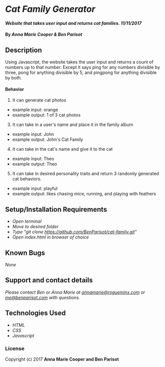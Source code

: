 # _Cat Family Generator_

#### _Website that takes user input and returns cat families. 11/11/2017_

#### By _**Anna Marie Cooper & Ben Parisot**_

## Description

Using Javascript, the website takes the user input and returns a count of numbers up to that number. Except it says ping for any numbers divisible by three, pong for anything divisible by 5, and pingpong for anything divisible by both.

#### Behavior
1. It can generate cat photos
  * example input: orange
  * example output: 1 of 3 cat photos
3. It can take in a user's name and place it in the family album
  * example input: John
  * example output: John's Cat Family
4. It can take in the cat's name and give it to the cat
  * example input: Theo
  * example output: Theo
5. It can take in desired personality traits and return 3 randomly generated cat behaviors.
  * example input: playful
  * example output: likes chasing mice, running, and playing with feathers

## Setup/Installation Requirements

* _Open terminal_
* _Move to desired folder_
* _Type "git clone https://github.com/BenParisot/cat-family.git"_
* _Open index.html in browser of choice_

## Known Bugs

_None_

## Support and contact details

_Please contact Ben or Anna Marie at annamarie@rogueminx.com or me@benparisot.com with questions._

## Technologies Used

* _HTML_
* _CSS_
* _Javascript_

### License

Copyright (c) 2017 **Anna Marie Cooper and Ben Parisot**
